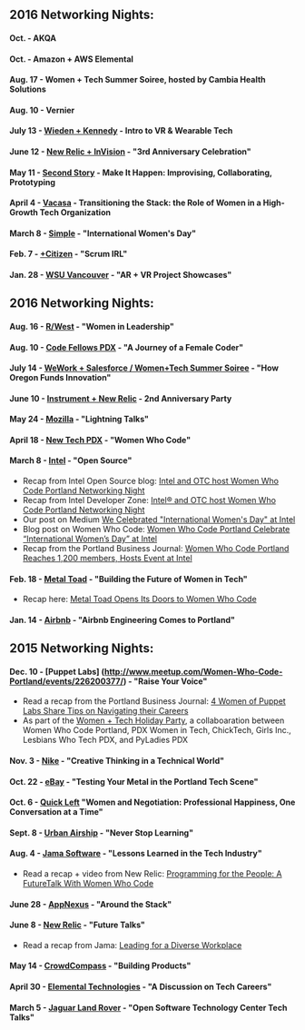 ## 2016 Networking Nights:

#### Oct. - AKQA

#### Oct. - Amazon + AWS Elemental

#### Aug. 17 - Women + Tech Summer Soiree, hosted by Cambia Health Solutions

#### Aug. 10 - Vernier

#### July 13 - [Wieden + Kennedy](https://www.meetup.com/Women-Who-Code-Portland/events/236510268/) - Intro to VR & Wearable Tech 

#### June 12 - [New Relic + InVision](https://www.meetup.com/Women-Who-Code-Portland/events/236510149/) - "3rd Anniversary Celebration"

#### May 11 - [Second Story](https://www.meetup.com/Women-Who-Code-Portland/events/236510126/) - Make It Happen: Improvising, Collaborating, Prototyping

#### April 4 - [Vacasa](https://www.meetup.com/Women-Who-Code-Portland/events/236510111/) - Transitioning the Stack: the Role of Women in a High-Growth Tech Organization

#### March 8 - [Simple](https://www.meetup.com/Women-Who-Code-Portland/events/236510010/) - "International Women's Day"

#### Feb. 7 - [+Citizen](https://www.meetup.com/Women-Who-Code-Portland/events/236509936/) - "Scrum IRL"

#### Jan. 28 - [WSU Vancouver](https://www.meetup.com/Women-Who-Code-Portland/events/236509845/) - "AR + VR Project Showcases"

## 2016 Networking Nights:

#### Aug. 16 - [R/West](http://www.meetup.com/Women-Who-Code-Portland/events/231403787/) - "Women in Leadership"

#### Aug. 10 - [Code Fellows PDX](http://www.meetup.com/Women-Who-Code-Portland/events/232784915/) - "A Journey of a Female Coder"

#### July 14 - [WeWork + Salesforce / Women+Tech Summer Soiree](http://www.meetup.com/Women-Who-Code-Portland/events/231401151/) - "How Oregon Funds Innovation" 

#### June 10 - [Instrument + New Relic](http://www.meetup.com/Women-Who-Code-Portland/events/231386050/) - 2nd Anniversary Party

#### May 24 - [Mozilla](http://www.meetup.com/Women-Who-Code-Portland/events/230446085/) - "Lightning Talks"

#### April 18 - [New Tech PDX](http://www.meetup.com/Women-Who-Code-Portland/events/230443414/) - "Women Who Code"

#### March 8 - [Intel](http://www.meetup.com/Women-Who-Code-Portland/events/227870415/) - "Open Source"
* Recap from Intel Open Source blog: [Intel and OTC host Women Who Code Portland Networking Night](https://01.org/blogs/2016/womenwhocode-night)
* Recap from Intel Developer Zone: [Intel® and OTC host Women Who Code Portland Networking Night](https://software.intel.com/en-us/blogs/2016/03/11/intel-and-otc-host-women-who-code-portland-networking-night)
* Our post on Medium [We Celebrated "International Women's Day" at Intel](https://medium.com/@wwcodeportland)
* Blog post on Women Who Code: [Women Who Code Portland Celebrate “International Women’s Day” at Intel](https://www.womenwhocode.com/blog/135)
* Recap from the Portland Business Journal: [Women Who Code Portland Reaches 1,200 members, Hosts Event at Intel](http://www.bizjournals.com/portland/blog/techflash/2016/03/women-who-code-portland-reaches-1-200-members.html)

#### Feb. 18 - [Metal Toad](http://www.meetup.com/Women-Who-Code-Portland/events/227725819/) - "Building the Future of Women in Tech"
* Recap here: [Metal Toad Opens Its Doors to Women Who Code](http://www.metaltoad.com/blog/women-who-code-at-metal-toad)

#### Jan. 14 - [Airbnb](http://www.meetup.com/Women-Who-Code-Portland/events/227343182/) - "Airbnb Engineering Comes to Portland"

## 2015 Networking Nights:

#### Dec. 10 - [Puppet Labs] (http://www.meetup.com/Women-Who-Code-Portland/events/226200377/) - "Raise Your Voice" 
* Read a recap from the Portland Business Journal: [4 Women of Puppet Labs Share Tips on Navigating their Careers](http://www.bizjournals.com/portland/blog/techflash/2015/12/4-women-of-puppet-labs-share-tips-on-navigating.html)
* As part of the [Women + Tech Holiday Party](http://www.eventbrite.com/e/the-women-tech-holiday-party-hosted-by-puppet-labs-tickets-19054246765), a collaboaration between Women Who Code Portland, PDX Women in Tech, ChickTech, Girls Inc., Lesbians Who Tech PDX, and PyLadies PDX

#### Nov. 3 - [Nike](http://www.meetup.com/Women-Who-Code-Portland/events/226195388/) - "Creative Thinking in a Technical World"

#### Oct. 22 - [eBay](http://www.meetup.com/Women-Who-Code-Portland/events/225978076/) - "Testing Your Metal in the Portland Tech Scene"

#### Oct. 6 - [Quick Left](http://www.meetup.com/Women-Who-Code-Portland/events/225695607/) "Women and Negotiation: Professional Happiness, One Conversation at a Time" 

#### Sept. 8 - [Urban Airship](http://www.meetup.com/Women-Who-Code-Portland/events/224842443/) - "Never Stop Learning"

#### Aug. 4 - [Jama Software](http://www.meetup.com/Women-Who-Code-Portland/events/224075227/) - "Lessons Learned in the Tech Industry" 
* Read a recap + video from New Relic: [Programming for the People: A FutureTalk With Women Who Code](http://www.jamasoftware.com/blog/leading-for-a-diverse-workplace/)

#### June 28 - [AppNexus](http://www.meetup.com/Women-Who-Code-Portland/events/223973917/) - "Around the Stack"

#### June 8 - [New Relic](http://www.meetup.com/Women-Who-Code-Portland/events/222804928/) - "Future Talks"
* Read a recap from Jama: [Leading for a Diverse Workplace](http://blog.newrelic.com/2015/06/16/futuretalk-women-who-code/)

#### May 14 - [CrowdCompass](http://www.meetup.com/Women-Who-Code-Portland/events/222216437/) - "Building Products"

#### April 30 - [Elemental Technologies](http://www.meetup.com/Women-Who-Code-Portland/events/221404142/) - "A Discussion on Tech Careers"

#### March 5 - [Jaguar Land Rover](http://www.meetup.com/Women-Who-Code-Portland/events/220626662/) - "Open Software Technology Center Tech Talks"
